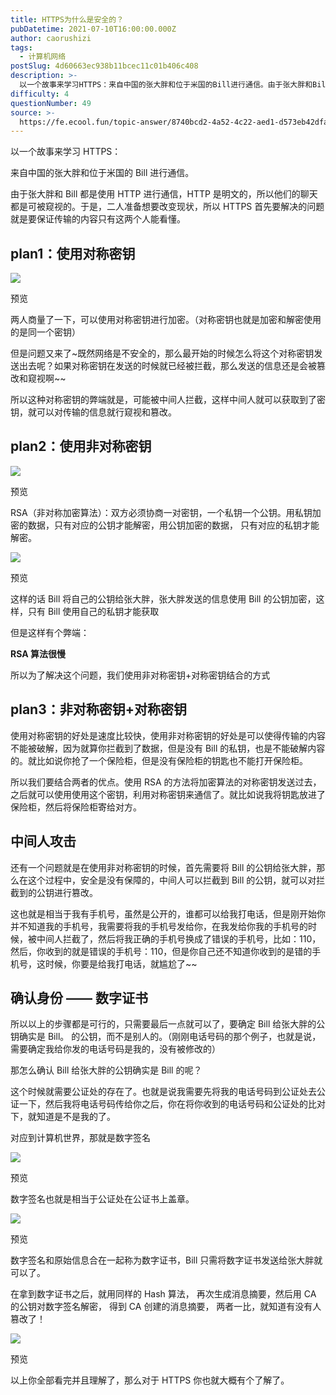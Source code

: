 ```yaml
---
title: HTTPS为什么是安全的？
pubDatetime: 2021-07-10T16:00:00.000Z
author: caorushizi
tags:
  - 计算机网络
postSlug: 4d60663ec938b11bcec11c01b406c408
description: >-
  以一个故事来学习HTTPS：来自中国的张大胖和位于米国的Bill进行通信。由于张大胖和Bill都是使用HTTP进行通信，HTTP是明文的，所以他们的聊天都是可被窥视的。于是，二人准备想要改变现状，所以
difficulty: 4
questionNumber: 49
source: >-
  https://fe.ecool.fun/topic-answer/8740bcd2-4a52-4c22-aed1-d573eb42dfa9?orderBy=updateTime&order=desc&tagId=16
---
```


以一个故事来学习 HTTPS：

来自中国的张大胖和位于米国的 Bill 进行通信。

由于张大胖和 Bill 都是使用 HTTP 进行通信，HTTP 是明文的，所以他们的聊天都是可被窥视的。于是，二人准备想要改变现状，所以 HTTPS 首先要解决的问题就是要保证传输的内容只有这两个人能看懂。

## plan1：使用对称密钥

![](https://i.loli.net/2021/07/11/5FOMb9BLijPyRhg.png)

预览

两人商量了一下，可以使用对称密钥进行加密。（对称密钥也就是加密和解密使用的是同一个密钥）

但是问题又来了~既然网络是不安全的，那么最开始的时候怎么将这个对称密钥发送出去呢？如果对称密钥在发送的时候就已经被拦截，那么发送的信息还是会被篡改和窥视啊~~

所以这种对称密钥的弊端就是，可能被中间人拦截，这样中间人就可以获取到了密钥，就可以对传输的信息就行窥视和篡改。

## plan2：使用非对称密钥

![](https://i.loli.net/2021/07/11/9TludQbrq73onX5.png)

预览

RSA（非对称加密算法）：双方必须协商一对密钥，一个私钥一个公钥。用私钥加密的数据，只有对应的公钥才能解密，用公钥加密的数据， 只有对应的私钥才能解密。

![](https://i.loli.net/2021/07/11/i4TLQavrhuDzmCy.png)

预览

这样的话 Bill 将自己的公钥给张大胖，张大胖发送的信息使用 Bill 的公钥加密，这样，只有 Bill 使用自己的私钥才能获取

但是这样有个弊端：

**RSA 算法很慢**

所以为了解决这个问题，我们使用非对称密钥+对称密钥结合的方式

## plan3：非对称密钥+对称密钥

使用对称密钥的好处是速度比较快，使用非对称密钥的好处是可以使得传输的内容不能被破解，因为就算你拦截到了数据，但是没有 Bill 的私钥，也是不能破解内容的。就比如说你抢了一个保险柜，但是没有保险柜的钥匙也不能打开保险柜。

所以我们要结合两者的优点。使用 RSA 的方法将加密算法的对称密钥发送过去，之后就可以使用使用这个密钥，利用对称密钥来通信了。就比如说我将钥匙放进了保险柜，然后将保险柜寄给对方。

## 中间人攻击

还有一个问题就是在使用非对称密钥的时候，首先需要将 Bill 的公钥给张大胖，那么在这个过程中，安全是没有保障的，中间人可以拦截到 Bill 的公钥，就可以对拦截到的公钥进行篡改。

这也就是相当于我有手机号，虽然是公开的，谁都可以给我打电话，但是刚开始你并不知道我的手机号，我需要将我的手机号发给你，在我发给你我的手机号的时候，被中间人拦截了，然后将我正确的手机号换成了错误的手机号，比如：110，然后，你收到的就是错误的手机号：110，但是你自己还不知道你收到的是错的手机号，这时候，你要是给我打电话，就尴尬了~~

## 确认身份 —— 数字证书

所以以上的步骤都是可行的，只需要最后一点就可以了，要确定 Bill 给张大胖的公钥确实是 Bill。 的公钥，而不是别人的。（刚刚电话号码的那个例子，也就是说，需要确定我给你发的电话号码是我的，没有被修改的）

那怎么确认 Bill 给张大胖的公钥确实是 Bill 的呢？

这个时候就需要公证处的存在了。也就是说我需要先将我的电话号码到公证处去公证一下，然后我将电话号码传给你之后，你在将你收到的电话号码和公证处的比对下，就知道是不是我的了。

对应到计算机世界，那就是数字签名

![](https://i.loli.net/2021/07/11/UPemOE5slTRMN19.png)

预览

数字签名也就是相当于公证处在公证书上盖章。

![](https://i.loli.net/2021/07/11/imeKGx1XPruf3nU.png)

预览

数字签名和原始信息合在一起称为数字证书，Bill 只需将数字证书发送给张大胖就可以了。

在拿到数字证书之后，就用同样的 Hash 算法， 再次生成消息摘要，然后用 CA 的公钥对数字签名解密， 得到 CA 创建的消息摘要， 两者一比，就知道有没有人篡改了！

![](https://i.loli.net/2021/07/11/Di3A1hUwVPO4JCZ.png)

预览

以上你全部看完并且理解了，那么对于 HTTPS 你也就大概有个了解了。
